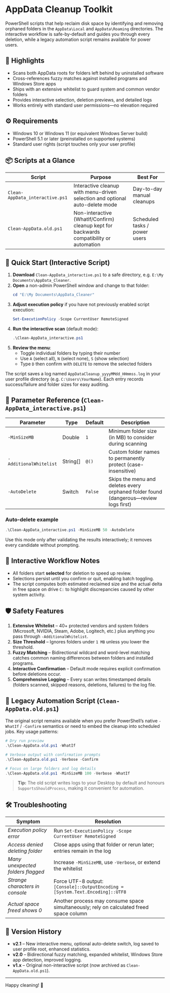 # AppData Cleanup Toolkit

PowerShell scripts that help reclaim disk space by identifying and removing orphaned folders in the `AppData\Local` and `AppData\Roaming` directories. The interactive workflow is safe-by-default and guides you through every deletion, while a legacy automation script remains available for power users.

## 🎯 Highlights

- Scans both AppData roots for folders left behind by uninstalled software
- Cross-references fuzzy matches against installed programs and Windows Store apps
- Ships with an extensive whitelist to guard system and common vendor folders
- Provides interactive selection, deletion previews, and detailed logs
- Works entirely with standard user permissions—no elevation required

## ⚙️ Requirements

- Windows 10 or Windows 11 (or equivalent Windows Server build)
- PowerShell 5.1 or later (preinstalled on supported systems)
- Standard user rights (script touches only your user profile)

## 📦 Scripts at a Glance

| Script | Purpose | Best For |
|--------|---------|----------|
| `Clean-AppData_interactive.ps1` | Interactive cleanup with menu-driven selection and optional auto-delete mode | Day-to-day manual cleanups |
| `Clean-AppData.old.ps1` | Non-interactive (WhatIf/Confirm) cleanup kept for backwards compatibility or automation | Scheduled tasks / power users |

## 🚀 Quick Start (Interactive Script)

1. **Download** `Clean-AppData_interactive.ps1` to a safe directory, e.g. `E:\My Documents\AppData_Cleaner`.
2. **Open** a non-admin PowerShell window and change to that folder:
   ```powershell
   cd "E:\My Documents\AppData_Cleaner"
   ```
3. **Adjust execution policy** if you have not previously enabled script execution:
   ```powershell
   Set-ExecutionPolicy -Scope CurrentUser RemoteSigned
   ```
4. **Run the interactive scan** (default mode):
   ```powershell
   .\Clean-AppData_interactive.ps1
   ```
5. **Review the menu**:
   - Toggle individual folders by typing their number
   - Use `A` (select all), `N` (select none), `S` (show selection)
   - Type `D` then confirm with `DELETE` to remove the selected folders

The script saves a log named `AppDataCleanup_yyyyMMdd_HHmmss.log` in your user profile directory (e.g. `C:\Users\YourName`). Each entry records success/failure and folder sizes for easy auditing.

## 🔧 Parameter Reference (`Clean-AppData_interactive.ps1`)

| Parameter | Type | Default | Description |
|-----------|------|---------|-------------|
| `-MinSizeMB` | Double | `1` | Minimum folder size (in MB) to consider during scanning |
| `-AdditionalWhitelist` | String[] | `@()` | Custom folder names to permanently protect (case-insensitive) |
| `-AutoDelete` | Switch | `False` | Skips the menu and deletes every orphaned folder found (dangerous—review logs first) |

### Auto-delete example

```powershell
.\Clean-AppData_interactive.ps1 -MinSizeMB 50 -AutoDelete
```

Use this mode only after validating the results interactively; it removes every candidate without prompting.

## 🧭 Interactive Workflow Notes

- All folders start **selected** for deletion to speed up review.
- Selections persist until you confirm or quit, enabling batch toggling.
- The script computes both estimated reclaimed size and the actual delta in free space on drive `C:` to highlight discrepancies caused by other system activity.

## 🛡️ Safety Features

1. **Extensive Whitelist** – 40+ protected vendors and system folders (Microsoft, NVIDIA, Steam, Adobe, Logitech, etc.) plus anything you pass through `-AdditionalWhitelist`.
2. **Size Threshold** – Ignores folders under `1 MB` unless you lower the threshold.
3. **Fuzzy Matching** – Bidirectional wildcard and word-level matching catches common naming differences between folders and installed programs.
4. **Interactive Confirmation** – Default mode requires explicit confirmation before deletions occur.
5. **Comprehensive Logging** – Every scan writes timestamped details (folders scanned, skipped reasons, deletions, failures) to the log file.

## 🧰 Legacy Automation Script (`Clean-AppData.old.ps1`)

The original script remains available when you prefer PowerShell’s native `-WhatIf` / `-Confirm` semantics or need to embed the cleanup into scheduled jobs. Key usage patterns:

```powershell
# Dry run preview
.\Clean-AppData.old.ps1 -WhatIf

# Verbose output with confirmation prompts
.\Clean-AppData.old.ps1 -Verbose -Confirm

# Focus on large folders and log details
.\Clean-AppData.old.ps1 -MinSizeMB 100 -Verbose -WhatIf
```

> **Tip:** The old script writes logs to your Desktop by default and honours `SupportsShouldProcess`, making it convenient for automation.

## 🛠️ Troubleshooting

| Symptom | Resolution |
|---------|------------|
| *Execution policy error* | Run `Set-ExecutionPolicy -Scope CurrentUser RemoteSigned` |
| *Access denied deleting folder* | Close apps using that folder or rerun later; entries remain in the log |
| *Many unexpected folders flagged* | Increase `-MinSizeMB`, use `-Verbose`, or extend the whitelist |
| *Strange characters in console* | Force UTF-8 output: ` [Console]::OutputEncoding = [System.Text.Encoding]::UTF8 ` |
| *Actual space freed shows 0* | Another process may consume space simultaneously; rely on calculated freed space column |

## 🔄 Version History

- **v2.1** – New interactive menu, optional auto-delete switch, log saved to user profile root, enhanced statistics.
- **v2.0** – Bidirectional fuzzy matching, expanded whitelist, Windows Store app detection, improved logging.
- **v1.x** – Original non-interactive script (now archived as `Clean-AppData.old.ps1`).

---

Happy cleaning! 🧹
